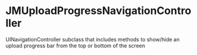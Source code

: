 JMUploadProgressNavigationController
=============================

UINavigationController subclass that includes methods to show/hide an upload progress bar from the top or bottom of the screen